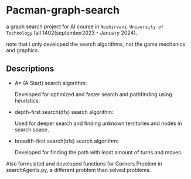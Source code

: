 # Pacman-graph-search

a graph search project for AI course in `Noshirvani University of Technology` fall 1402(september2023 - January 2024).

note that i only developed the search algorithms, not the game mechanics and graphics.

## Descriptions
- A* (A Start) search algorithm:
  
  Developed for optimized and faster search and pathfinding using heuristics.
  
- depth-first search(dfs) search algorithm:
  
  Used for deeper search and finding unknown territories and nodes in search space.
  
- breadth-first search(bfs) search algorithm:

  Developed for finding the path with least amount of turns and moves.
  
Also formulated and developed functions for Corners Problem in searchAgents.py, a different problem than solved problems.
